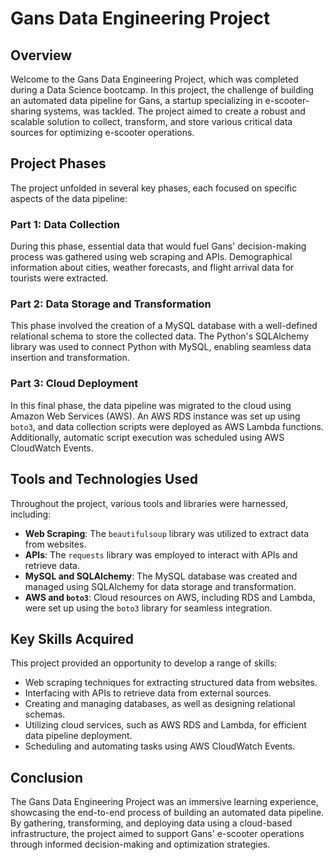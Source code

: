 # Gans Data Engineering Project

## Overview
Welcome to the Gans Data Engineering Project, which was completed during a Data Science bootcamp. In this project, the challenge of building an automated data pipeline for Gans, a startup specializing in e-scooter-sharing systems, was tackled. The project aimed to create a robust and scalable solution to collect, transform, and store various critical data sources for optimizing e-scooter operations.

## Project Phases
The project unfolded in several key phases, each focused on specific aspects of the data pipeline:

### Part 1: Data Collection
During this phase, essential data that would fuel Gans' decision-making process was gathered using web scraping and APIs. Demographical information about cities, weather forecasts, and flight arrival data for tourists were extracted.

### Part 2: Data Storage and Transformation
This phase involved the creation of a MySQL database with a well-defined relational schema to store the collected data. The Python's SQLAlchemy library was used to connect Python with MySQL, enabling seamless data insertion and transformation.

### Part 3: Cloud Deployment
In this final phase, the data pipeline was migrated to the cloud using Amazon Web Services (AWS). An AWS RDS instance was set up using `boto3`, and data collection scripts were deployed as AWS Lambda functions. Additionally, automatic script execution was scheduled using AWS CloudWatch Events.

## Tools and Technologies Used
Throughout the project, various tools and libraries were harnessed, including:
- **Web Scraping**: The `beautifulsoup` library was utilized to extract data from websites.
- **APIs**: The `requests` library was employed to interact with APIs and retrieve data.
- **MySQL and SQLAlchemy**: The MySQL database was created and managed using SQLAlchemy for data storage and transformation.
- **AWS and `boto3`**: Cloud resources on AWS, including RDS and Lambda, were set up using the `boto3` library for seamless integration.

## Key Skills Acquired
This project provided an opportunity to develop a range of skills:
- Web scraping techniques for extracting structured data from websites.
- Interfacing with APIs to retrieve data from external sources.
- Creating and managing databases, as well as designing relational schemas.
- Utilizing cloud services, such as AWS RDS and Lambda, for efficient data pipeline deployment.
- Scheduling and automating tasks using AWS CloudWatch Events.

## Conclusion
The Gans Data Engineering Project was an immersive learning experience, showcasing the end-to-end process of building an automated data pipeline. By gathering, transforming, and deploying data using a cloud-based infrastructure, the project aimed to support Gans' e-scooter operations through informed decision-making and optimization strategies.
